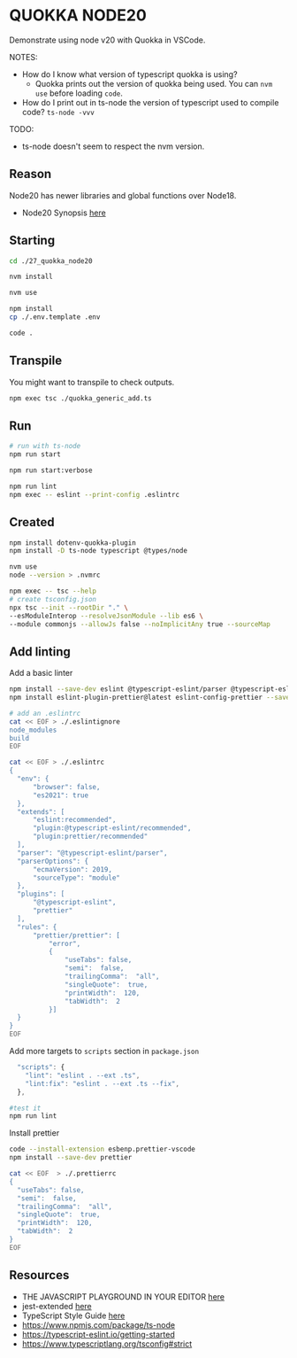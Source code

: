 # QUOKKA NODE20

Demonstrate using node v20 with Quokka in VSCode.

NOTES:

-   How do I know what version of typescript quokka is using?
    -   Quokka prints out the version of quokka being used. You can `nvm use` before loading `code`.
-   How do I print out in ts-node the version of typescript used to compile code? `ts-node -vvv`

TODO:

-   ts-node doesn't seem to respect the nvm version.

## Reason

Node20 has newer libraries and global functions over Node18.

-   Node20 Synopsis [here](https://nodejs.org/docs/latest-v20.x/api/synopsis.html)

## Starting

```sh
cd ./27_quokka_node20

nvm install

nvm use

npm install
cp ./.env.template .env

code .
```

## Transpile

You might want to transpile to check outputs.  

```sh
npm exec tsc ./quokka_generic_add.ts
```

## Run

```sh
# run with ts-node
npm run start

npm run start:verbose

npm run lint
npm exec -- eslint --print-config .eslintrc
```

## Created

```sh
npm install dotenv-quokka-plugin
npm install -D ts-node typescript @types/node

nvm use
node --version > .nvmrc

npm exec -- tsc --help
# create tsconfig.json
npx tsc --init --rootDir "." \
--esModuleInterop --resolveJsonModule --lib es6 \
--module commonjs --allowJs false --noImplicitAny true --sourceMap
```

## Add linting

Add a basic linter

```sh
npm install --save-dev eslint @typescript-eslint/parser @typescript-eslint/eslint-plugin
npm install eslint-plugin-prettier@latest eslint-config-prettier --save-dev

# add an .eslintrc
cat << EOF > ./.eslintignore
node_modules
build
EOF

cat << EOF > ./.eslintrc
{
  "env": {
      "browser": false,
      "es2021": true
  },
  "extends": [
      "eslint:recommended",
      "plugin:@typescript-eslint/recommended",
      "plugin:prettier/recommended"
  ],
  "parser": "@typescript-eslint/parser",
  "parserOptions": {
      "ecmaVersion": 2019,
      "sourceType": "module"
  },
  "plugins": [
      "@typescript-eslint",
      "prettier"
  ],
  "rules": {
      "prettier/prettier": [
          "error",
          {
              "useTabs": false,
              "semi":  false,
              "trailingComma":  "all",
              "singleQuote":  true,
              "printWidth":  120,
              "tabWidth":  2
          }]
  }
}
EOF
```

Add more targets to `scripts` section in `package.json`

```js
  "scripts": {
    "lint": "eslint . --ext .ts",
    "lint:fix": "eslint . --ext .ts --fix",
  },
```

```sh
#test it
npm run lint
```

Install prettier

```sh
code --install-extension esbenp.prettier-vscode
npm install --save-dev prettier

cat << EOF  > ./.prettierrc
{
  "useTabs": false,
  "semi":  false,
  "trailingComma":  "all",
  "singleQuote":  true,
  "printWidth":  120,
  "tabWidth":  2
}
EOF
```

## Resources

-   THE JAVASCRIPT PLAYGROUND IN YOUR EDITOR [here](https://quokkajs.com/)
-   jest-extended [here](https://jest-extended.jestcommunity.dev/docs/)
-   TypeScript Style Guide [here](https://mkosir.github.io/typescript-style-guide/)
-   https://www.npmjs.com/package/ts-node
-   https://typescript-eslint.io/getting-started
-   https://www.typescriptlang.org/tsconfig#strict
